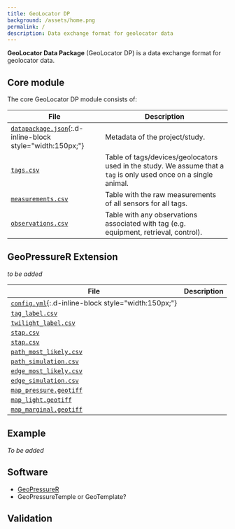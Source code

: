 ```yaml
---
title: GeoLocator DP
background: /assets/home.png
permalink: /
description: Data exchange format for geolocator data
---
```


**GeoLocator Data Package** (GeoLocator DP) is a data exchange format for geolocator data.

## Core module

The core GeoLocator DP module consists of:

| File                                                                      | Description                                                                                                       |
| ------------------------------------------------------------------------- | ----------------------------------------------------------------------------------------------------------------- |
| [`datapackage.json`](datapackage/){:.d-inline-block style="width:150px;"} | Metadata of the project/study.                                                                                    |
| [`tags.csv`](tags/)                                                       | Table of tags/devices/geolocators used in the study. We assume that a `tag` is only used once on a single animal. |
| [`measurements.csv`](measurements/)                                       | Table with the raw measurements of all sensors for all tags.                                                      |
| [`observations.csv`](observations/)                                       | Table with any observations associated with tag (e.g. equipment, retrieval, control).                             |

## GeoPressureR Extension

_to be added_

| File                                                    | Description |
| ------------------------------------------------------- | ----------- |
| [`config.yml`](){:.d-inline-block style="width:150px;"} |             |
| [`tag_label.csv`]()                                     |             |
| [`twilight_label.csv`]()                                |             |
| [`stap.csv`]()                                          |             |
| [`stap.csv`]()                                          |             |
| [`path_most_likely.csv`]()                              |             |
| [`path_simulation.csv`]()                               |             |
| [`edge_most_likely.csv`]()                              |             |
| [`edge_simulation.csv`]()                               |             |
| [`map_pressure.geotiff`]()                              |             |
| [`map_light.geotiff`]()                                 |             |
| [`map_marginal.geotiff`]()                              |             |

## Example

_To be added_

## Software

- [GeoPressureR](https://github.com/Rafnuss/GeoPressureR)
- GeoPressureTemple or GeoTemplate?

## Validation
